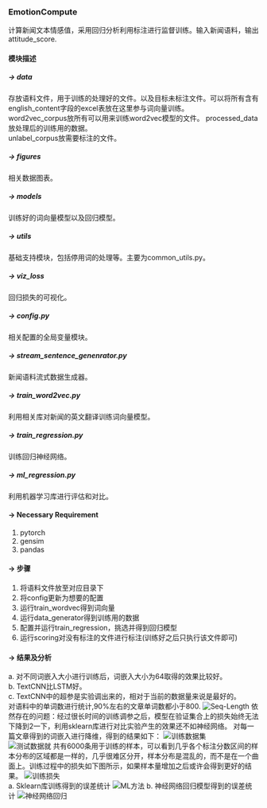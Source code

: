 ### EmotionCompute
计算新闻文本情感值，采用回归分析利用标注进行监督训练。输入新闻语料，输出attitude_score.

#### 模块描述
##### -> data
存放语料文件，用于训练的处理好的文件。以及目标未标注文件。可以将所有含有english_content字段的excel表放在这里参与词向量训练。  
word2vec_corpus放所有可以用来训练word2vec模型的文件。
processed_data放处理后的训练用的数据。  
unlabel_corpus放需要标注的文件。

##### -> figures
相关数据图表。
##### -> models
训练好的词向量模型以及回归模型。
##### -> utils
基础支持模块，包括停用词的处理等。主要为common_utils.py。
##### -> viz_loss
回归损失的可视化。
##### -> config.py
相关配置的全局变量模块。
##### -> stream_sentence_genenrator.py
新闻语料流式数据生成器。
##### -> train_word2vec.py
利用相关库对新闻的英文翻译训练词向量模型。
##### -> train_regression.py
训练回归神经网络。
##### -> ml_regression.py
利用机器学习库进行评估和对比。

#### -> Necessary Requirement
1. pytorch
2. gensim
3. pandas

#### -> 步骤
1. 将语料文件放至对应目录下
2. 将config更新为想要的配置
3. 运行train_wordvec得到词向量
4. 运行data_generator得到训练用的数据
5. 配置并运行train_regression，挑选并得到回归模型
6. 运行scoring对没有标注的文件进行标注(训练好之后只执行该文件即可)

#### -> 结果及分析
a. 对不同词嵌入大小进行训练后，词嵌入大小为64取得的效果比较好。  
b. TextCNN比LSTM好。  
c. TextCNN中的超参是实验调出来的，相对于当前的数据量来说是最好的。  
对语料中的单词数进行统计,90%左右的文章单词数都小于800.
![Seq-Length](https://github.com/luyu-fan/news-emotion-computation/tree/master/figures/words_length.png)
依然存在的问题：经过很长时间的训练调参之后，模型在验证集合上的损失始终无法下降到2一下，利用sklearn库进行对比实验产生的效果还不如神经网络。
对每一篇文章得到的词嵌入进行降维，得到的结果如下：
![训练数据集](https://github.com/luyu-fan/news-emotion-computation/tree/master/figures/myplot_tsne_train.png)  
![测试数据就](https://github.com/luyu-fan/news-emotion-computation/tree/master/figures/myplot-tsne_valid.png) 
共有6000条用于训练的样本，可以看到几乎各个标注分数区间的样本分布的区域都是一样的，几乎很难区分开，样本分布是混乱的，而不是在一个曲面上。训练过程中的损失如下图所示，如果样本量增加之后或许会得到更好的结果。
![训练损失](https://github.com/luyu-fan/news-emotion-computation/tree/master/figures/regression_loss.png)  
a. Sklearn库训练得到的误差统计
![ML方法](https://github.com/luyu-fan/news-emotion-computation/tree/master/figures/myplot-ml.png)
b. 神经网络回归模型得到的误差统计
![神经网络回归](https://github.com/luyu-fan/news-emotion-computation/tree/master/figures/regression_error.png)

